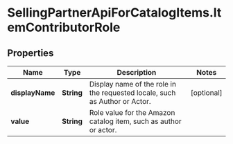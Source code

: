 # SellingPartnerApiForCatalogItems.ItemContributorRole

## Properties
Name | Type | Description | Notes
------------ | ------------- | ------------- | -------------
**displayName** | **String** | Display name of the role in the requested locale, such as Author or Actor. | [optional] 
**value** | **String** | Role value for the Amazon catalog item, such as author or actor. | 


